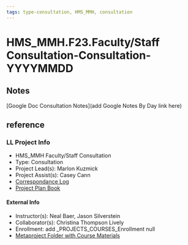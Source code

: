 ```yaml
---
tags: type-consultation, HMS_MMH, consultation
---
```

# HMS_MMH.F23.Faculty/Staff Consultation-Consultation-YYYYMMDD

## Notes
[Google Doc Consultation Notes](add Google Notes By Day link here)

## reference
### LL Project Info
* HMS_MMH Faculty/Staff Consultation
* Type: Consultation
* Project Lead(s): Marlon Kuzmick
* Project Assist(s): Casey Cann
* [Correspondance Log](https://drive.google.com/drive/folders/1O3irg8T76-AY5iJy7-mCcqXNn4AVE51J?usp=drive_link)
* [Project Plan Book](https://hackmd.io/@ll-23-24/HkgF0lBR3)

#### External Info
* Instructor(s): Neal Baer, Jason Silverstein
* Collaborator(s): Christina Thompson Lively
* Enrollment: add _PROJECTS_COURSES_Enrollment null
* [Metaproject Folder with Course Materials](https://drive.google.com/drive/folders/1oo6hZ4FG2N5wZyANXMnMOph820J8d9NQ)
